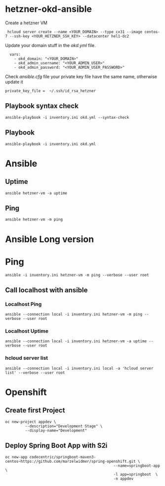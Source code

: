 # hetzner-okd-ansible

Create a hetzner VM 
```
 hcloud server create --name <YOUR_DOMAIN> --type cx31 --image centos-7 --ssh-key <YOUR_HETZNER_SSH_KEY> --datacenter hel1-dc2
 ```

Update your domain stuff in the _okd.yml_  file.

```
  vars: 
    - okd_domain: "<YOUR_DOMAIN>"
    - okd_admin_username: "<YOUR_ADMIN_USER>"
    - okd_admin_password: "<YOUR_ADMIN_USER_PASSWORD>"
```    

Check _ansible.cfg_ file your private key file have the same name, otherwise update it
```
private_key_file =  ~/.ssh/id_rsa_hetzner
```

## Playbook syntax check
```
ansible-playbook -i inventory.ini okd.yml --syntax-check
```

## Playbook 
```
ansible-playbook -i inventory.ini okd.yml
```


# Ansible 
## Uptime
```
ansible hetzner-vm -a uptime
```

## Ping
```
ansible hetzner-vm -m ping
```


# Ansible Long version
# Ping
```
ansible -i inventory.ini hetzner-vm -m ping --verbose --user root
```

## Call localhost with ansible 
### Localhost Ping
```
ansible --connection local -i inventory.ini hetzner-vm -m ping --verbose --user root
```
### Localhost Uptime
```
ansible --connection local -i inventory.ini hetzner-vm -a uptime --verbose --user root
```
### hcloud server list
```
ansible --connection local -i inventory.ini local -a 'hcloud server list' --verbose --user root
```

# Openshift
## Create first Project
```
oc new-project appdev \
         --description="Development Stage" \
         --display-name="Development"
```

## Deploy Spring Boot App with S2i
```
oc new-app codecentric/springboot-maven3-centos~https://github.com/marzelwidmer/spring-openshift.git \
                                                 --name=springboot-app \
                                                 -l app=springboot  \
                                                 -n appdev
```


